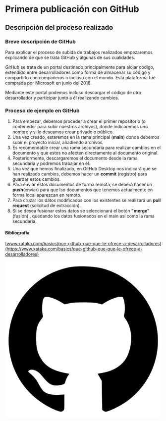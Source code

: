 # Primera publicación con GitHub
## Descripción del proceso realizado
### Breve descripción de GitHub
Para explicar el proceso de subida de trabajos realizados empezaremos explicando de que se trata GitHub y algunas de sus cualidades.

*GitHub* se trata de un portal destinado principalmente para alojar código, extendido entre desarrolladores como forma de almacenar su código y compartirlo con compañeros o incluso con el mundo.
Esta plataforma fué comprada por Microsoft en junio del 2018.

Mediante este portal podemos incluso descargar el código de otro desarrollador y participar junto a él realizando cambios.

### Proceso de ejemplo en GitHub
1. Para empezar, debemos proceder a crear el primer repositorio (o contenedor para subir nuestros archivos), donde indicaremos uno nombre y si lo deseamos crear privado o público.
2. Una vez creado, estaremos en la rama principal (**main**) donde debemos subir el proyecto inicial, añadiendo archivos.
3. Es recomendable crear una rama secundaria para realizar cambios en el documento y que estos no afecten directamente al documento original.
4. Posteriormente, descargaremos el documento desde la rama secundaria y podremos trabajar en él.
5. Una vez que hemos finalizado, en GitHub Desktop nos indicará que se han realizado cambios, debemos hacer un **commit** (registro) para guardar estos cambios.
6. Para enviar estos documentos de forma remota, se deberá hacer un **push**(enviar) para que lso documentos que tenemos actualmente en forma local aparezcan en remoto.
7. Para cruzar los datos modificados con los existentes se realizará un **pull request** (solicitud de extracción).
8. Si se desea fusionar estos datos se seleccionará el botón **"merge"** (fusión) , quedando los datos fusionados en el main así como la rama secundaria.

#### Bibliografía
[www.xataka.com/basics/que-github-que-que-le-ofrece-a-desarrolladores](https://www.xataka.com/basics/que-github-que-que-le-ofrece-a-desarrolladores)

![alt text](recursos/GitHub.png)
